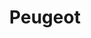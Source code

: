 ---
title: "Peugeot"
url: /ciudad-autonoma-de-buenos-aires/peugeot-avenida-triunvirato/
shop: coche
---
